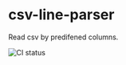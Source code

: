 # csv-line-parser

Read csv by predifened columns.  

![CI status](https://github.com/mishio-n/csv-line-parser/actions/workflows/test/badge.svg)